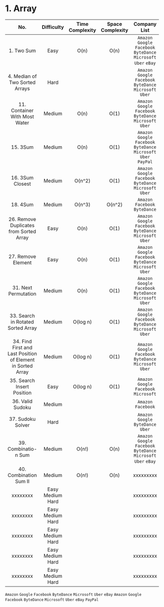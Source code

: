# 1. Array

|No.|Difficulty|Time Complexity|Space Complexity|Company List|
|:---:|:---:|:---:|:---:|:---:|
| 1. Two Sum | Easy | O(n) | O(n) | `Amazon` `Google` `Facebook` `ByteDance` `Microsoft` `Uber` `eBay` |
| 4. Median of Two Sorted Arrays | Hard |   |   | `Amazon` `Google` `Facebook` `ByteDance` `Microsoft` `Uber` |
| 11. Container With Most Water | Medium | O(n) | O(1) | `Amazon` `Google` `Facebook` `ByteDance` `Microsoft` `Uber` |
| 15. 3Sum | Medium | O(n) | O(1) | `Amazon` `Google` `Facebook` `ByteDance` `Microsoft` `Uber` `PayPal` |
| 16. 3Sum Closest | Medium | O(n^2) | O(1) | `Amazon` `Google` `Facebook` `ByteDance` `Microsoft` `Uber` |
| 18. 4Sum | Medium | O(n^3) | O(n^2) | `Amazon` `Facebook` `ByteDance` |
| 26. Remove Duplicates from Sorted Array | Easy | O(n) | O(1) | `Amazon` `Google` `Facebook` `ByteDance` `Microsoft` `Uber` |
| 27. Remove Element | Easy | O(n) | O(1) | `Amazon` `Google` `Facebook` `ByteDance` `Microsoft` `Uber` |
| 31. Next Permutation | Medium | O(n) | O(1) | `Amazon` `Google` `Facebook` `ByteDance` `Microsoft` `Uber` |
| 33. Search in Rotated Sorted Array | Medium | O(log n) | O(1) | `Amazon` `Google` `Facebook` `ByteDance` `Microsoft` `Uber` |
| 34. Find First and Last Position of Element in Sorted Array | Medium | O(log n) | O(1) | `Amazon` `Google` `Facebook` `ByteDance` `Microsoft` `Uber` |
| 35. Search Insert Position | Easy | O(log n) | O(1) | `Amazon` `Google` `Facebook` `Microsoft` |
| 36. Valid Sudoku | Medium |   |   | `Amazon` `Facebook`  |
| 37. Sudoku Solver | Hard |   |   | `Amazon` `Google` `ByteDance` `Uber` |
| 39. Combinatio-n Sum | Medium | O(n!) | O(n) | `Amazon` `Google` `Facebook` `ByteDance` `Microsoft` `Uber` `eBay` |
| 40. Combination Sum II | Medium | O(n!) | O(n) | xxxxxxxxx |
| xxxxxxxx | Easy Medium Hard |   |   | xxxxxxxxx |
| xxxxxxxx | Easy Medium Hard |   |   | xxxxxxxxx |
| xxxxxxxx | Easy Medium Hard |   |   | xxxxxxxxx |
| xxxxxxxx | Easy Medium Hard |   |   | xxxxxxxxx |
| xxxxxxxx | Easy Medium Hard |   |   | xxxxxxxxx |

`Amazon` `Google` `Facebook` `ByteDance` `Microsoft` `Uber` `eBay`
`Amazon` `Google` `Facebook` `ByteDance` `Microsoft` `Uber` `eBay` `PayPal`



